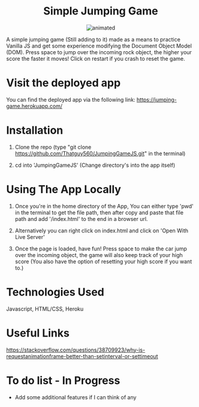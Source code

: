 <h1><div align="center">Simple Jumping Game<div></h1>

<!-- ![AppImage](https://raw.githubusercontent.com/Thatguy560/Thatguy560.github.io/master/images/Screenshot%202020-12-04%20at%2012.42.36.png) -->

<p align="center">
  <img src="DemoOfApp.gif" alt="animated" />
</p>

A simple jumping game (Still adding to it) made as a means to practice Vanilla JS and get some experience modifying the Document Object Model (DOM). Press space to jump over the incoming rock object, the higher your score the faster it moves! Click on restart if you crash to reset the game.

# Visit the deployed app

You can find the deployed app via the following link: https://jumping-game.herokuapp.com/

# Installation

1. Clone the repo (type "git clone https://github.com/Thatguy560/JumpingGameJS.git" in the terminal)

2. cd into 'JumpingGameJS' (Change directory's into the app itself)

# Using The App Locally

1. Once you're in the home directory of the App, You can either type 'pwd' in the terminal to get the file path, then after copy and paste that file path and add '/index.html' to the end in a browser url.

2. Alternatively you can right click on index.html and click on 'Open With Live Server'

3. Once the page is loaded, have fun! Press space to make the car jump over the incoming object, the game will also keep track of your high score (You also have the option of resetting your high score if you want to.)

# Technologies Used

Javascript, HTML/CSS, Heroku

# Useful Links

https://stackoverflow.com/questions/38709923/why-is-requestanimationframe-better-than-setinterval-or-settimeout


# To do list - In Progress

- Add some additional features if I can think of any